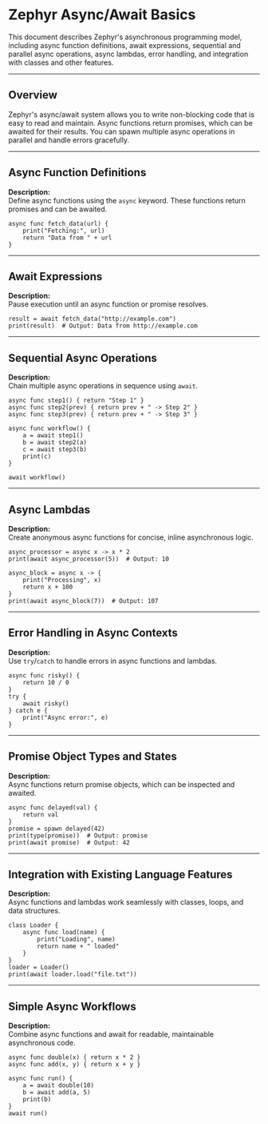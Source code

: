 # Zephyr Async/Await Basics

This document describes Zephyr's asynchronous programming model, including async function definitions, await expressions, sequential and parallel async operations, async lambdas, error handling, and integration with classes and other features.

---

## Overview

Zephyr's async/await system allows you to write non-blocking code that is easy to read and maintain. Async functions return promises, which can be awaited for their results. You can spawn multiple async operations in parallel and handle errors gracefully.

---

## Async Function Definitions

**Description:**  
Define async functions using the `async` keyword. These functions return promises and can be awaited.

```zephyr
async func fetch_data(url) {
    print("Fetching:", url)
    return "Data from " + url
}
```

---

## Await Expressions

**Description:**  
Pause execution until an async function or promise resolves.

```zephyr
result = await fetch_data("http://example.com")
print(result)  # Output: Data from http://example.com
```

---

## Sequential Async Operations

**Description:**  
Chain multiple async operations in sequence using `await`.

```zephyr
async func step1() { return "Step 1" }
async func step2(prev) { return prev + " -> Step 2" }
async func step3(prev) { return prev + " -> Step 3" }

async func workflow() {
    a = await step1()
    b = await step2(a)
    c = await step3(b)
    print(c)
}

await workflow()
```

---

## Async Lambdas

**Description:**  
Create anonymous async functions for concise, inline asynchronous logic.

```zephyr
async_processor = async x -> x * 2
print(await async_processor(5))  # Output: 10

async_block = async x -> {
    print("Processing", x)
    return x + 100
}
print(await async_block(7))  # Output: 107
```

---

## Error Handling in Async Contexts

**Description:**  
Use `try`/`catch` to handle errors in async functions and lambdas.

```zephyr
async func risky() {
    return 10 / 0
}
try {
    await risky()
} catch e {
    print("Async error:", e)
}
```

---

## Promise Object Types and States

**Description:**  
Async functions return promise objects, which can be inspected and awaited.

```zephyr
async func delayed(val) {
    return val
}
promise = spawn delayed(42)
print(type(promise))  # Output: promise
print(await promise)  # Output: 42
```

---

## Integration with Existing Language Features

**Description:**  
Async functions and lambdas work seamlessly with classes, loops, and data structures.

```zephyr
class Loader {
    async func load(name) {
        print("Loading", name)
        return name + " loaded"
    }
}
loader = Loader()
print(await loader.load("file.txt"))
```

---

## Simple Async Workflows

**Description:**  
Combine async functions and await for readable, maintainable asynchronous code.

```zephyr
async func double(x) { return x * 2 }
async func add(x, y) { return x + y }

async func run() {
    a = await double(10)
    b = await add(a, 5)
    print(b)
}
await run()
```

